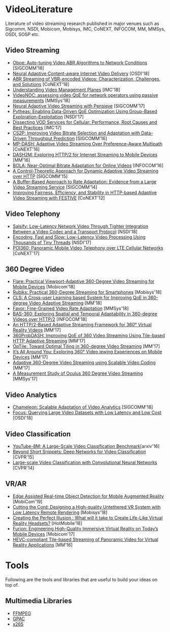 # VideoLiterature
Literature of video streaming research published in major venues such as Sigcomm, NSDI, Mobicom, Mobisys, IMC, CoNEXT, INFOCOM, MM, MMSys, OSDI, SOSP etc. 

## Video Streaming
* [Oboe: Auto-tuning Video ABR Algorithms to Network Conditions](https://engineering.purdue.edu/~isl/papers/sigcomm18-final128.pdf) [SIGCOMM'18]
* [Neural Adaptive Content-aware Internet Video Delivery](https://www.usenix.org/system/files/osdi18-yeo.pdf) [OSDI'18]
* [ABR Streaming of VBR-encoded Videos: Characterization, Challenges, and Solutions](https://www-users.cs.umn.edu/~fengqian/paper/vbr_conext18.pdf) [CoNEXT'18]
* [Understanding Video Management Planes](https://engineering.purdue.edu/~isl/papers/imc2018.pdf) [IMC'18]
* [VideoNOC: assessing video QoE for network operators using passive measurements](https://www.cc.gatech.edu/~tmangla3/papers/VideoNOC_MMSys2018.pdf) [MMSys'18]
* [Neural Adaptive Video Streaming with Pensieve](https://people.csail.mit.edu/hongzi/content/publications/Pensieve-Sigcomm17.pdf) [SIGCOMM'17]
* [Pytheas: Enabling Data-Driven QoE Optimization Using Group-Based Exploration-Exploitation](https://www.usenix.org/system/files/conference/nsdi17/nsdi17-jiang_0.pdf) [NSDI'17]
* [Dissecting VOD Services for Cellular: Performance, Root Causes and Best Practices](https://conferences.sigcomm.org/imc/2017/papers/imc17-final111.pdf) [IMC'17]
* [CS2P: Improving Video Bitrate Selection and Adaptation with Data-Driven Throughput Prediction](https://users.ece.cmu.edu/~vsekar/papers/sigcomm16_cs2p.pdf) [SIGCOMM'16]
* [MP-DASH: Adaptive Video Streaming Over Preference-Aware Multipath](http://www.research.att.com/ecms/dam/sites/labs_research/content/publications/VA_MP-DASH_Adaptive_Video_Streaming.pdf) [CoNEXT'16]
* [DASH2M: Exploring HTTP/2 for Internet Streaming to Mobile Devices](https://dl.acm.org/citation.cfm?id=2964313) [MM'16]
* [BOLA: Near-Optimal Bitrate Adaptation for Online Videos](https://arxiv.org/pdf/1601.06748.pdf) [INFOCOM'16]
* [A Control-Theoretic Approach for Dynamic Adaptive Video Streaming over HTTP](https://users.ece.cmu.edu/~vsekar/papers/sigcomm15_mpcdash.pdf) [SIGCOMM'15]
* [A Buffer-Based Approach to Rate Adaptation: Evidence from a Large Video Streaming Service](http://yuba.stanford.edu/~nickm/papers/sigcomm2014-video.pdf) [SIGCOMM'14]
* [Improving Fairness, Efficiency, and Stability in HTTP-based Adaptive Video Streaming with FESTIVE](https://conferences.sigcomm.org/co-next/2012/eproceedings/conext/p97.pdf) [CoNEXT'12]

## Video Telephony
* [Salsify: Low-Latency Network Video Through Tighter Integration Between a Video Codec and a Transport Protocol](https://cs.stanford.edu/~keithw/salsify-paper.pdf) [NSDI'18]
* [Encoding, Fast and Slow: Low-Latency Video Processing Using Thousands of Tiny Threads](https://www.usenix.org/system/files/conference/nsdi17/nsdi17-fouladi.pdf) [NSDI'17]
* [POI360: Panoramic Mobile Video Telephony over LTE Cellular Networks](http://xyzhang.ucsd.edu/papers/XXie_CoNEXT17_POI360.pdf) [CoNEXT'17]

## 360 Degree Video
* [Flare: Practical Viewport-Adaptive 360-Degree Video Streaming for Mobile Devices](https://www-users.cs.umn.edu/~fengqian/paper/flare_mobicom18.pdf) [Mobicom'18]
* [Rubiks: Practical 360-Degree Streaming for Smartphones](http://www.cs.utexas.edu/~jianhe/rubiks_mobisys.pdf) [Mobisys'18]
* [CLS: A Cross-user Learning based System for Improving QoE in 360-degree Video Adaptive Streaming](https://dl.acm.org/citation.cfm?id=3240556) [MM'18]
* [Favor: Fine-Grained Video Rate Adaptation](https://www.cs.utexas.edu/~mubashir/papers/favor_mmsys.pdf) [MMSys'18]
* [BAS-360: Exploring Spatial and Temporal Adaptability in 360-degree Videos over HTTP/2](http://www.cs.binghamton.edu/~yaoliu/publications/infocom18-bas360.pdf) [INFOCOM'18]
* [An HTTP/2-Based Adaptive Streaming Framework for 360° Virtual Reality Videos](https://biblio.ugent.be/publication/8541796/file/8541800.pdf) [MM'17]
* [360ProbDASH: Improving QoE of 360 Video Streaming Using Tile-based HTTP Adaptive Streaming](https://dl.acm.org/citation.cfm?id=3123266.3123291) [MM'17]
* [OpTile: Toward Optimal Tiling in 360-degree Video Streaming](http://www.cs.binghamton.edu/~yaoliu/publications/mm17-optile.pdf) [MM'17]
* [It’s All Around You: Exploring 360° Video iewing Experiences on Mobile Devices](http://www.fahim-kawsar.net/papers/Broeck.MM2017-Camera.pdf) [MM'17]
* [Adaptive 360-Degree Video Streaming using Scalable Video Coding](https://www.utdallas.edu/~afshin/publication/360.pdf) [MM'17]
* [A Measurement Study of Oculus 360 Degree Video Streaming](http://www.greenorbs.org/people/lzh/papers/[MMSys'17]%20360%20Video.pdf) [MMSys'17]

## Video Analytics
* [Chameleon: Scalable Adaptation of Video Analytics](http://people.cs.uchicago.edu/~junchenj/docs/Chameleon_SIGCOMM_CameraReady.pdf) [SIGCOMM'18]
* [Focus: Querying Large Video Datasets with Low Latency and Low Cost](https://www.usenix.org/system/files/osdi18-hsieh.pdf) [OSDI'18]

## Video Classification
* [YouTube-8M: A Large-Scale Video Classification
Benchmark](https://arxiv.org/pdf/1609.08675.pdf)[arxiv'16]
* [Beyond Short Snippets: Deep Networks for Video Classification](https://www.cv-foundation.org/openaccess/content_cvpr_2015/papers/Ng_Beyond_Short_Snippets_2015_CVPR_paper.pdf) [CVPR'15]
* [Large-scale Video Classification with Convolutional Neural Networks](https://static.googleusercontent.com/media/research.google.com/en//pubs/archive/42455.pdf) [CVPR'14]

## VR/AR
* [Edge Assisted Real-time Object Detection for Mobile Augmented Reality](http://www.winlab.rutgers.edu/~luyang/papers/mobicom19_augmented_reality.pdf) [MobiCom'19] 
* [Cutting the Cord: Designing a High-quality Untethered VR System with Low Latency Remote Rendering](http://www.winlab.rutgers.edu/~gruteser/papers/mobisys18_low_latency_vr.pdf) [Mobisys'18]
* [Creating the Perfect Illusion : What will it take to Create Life-Like Virtual Reality Headsets?](https://www.microsoft.com/en-us/research/uploads/prod/2018/05/perfectillusion.pdf) [HotMobile'18]
* [Furion: Engineering High-Quality Immersive Virtual Reality on Today’s Mobile Devices](http://www.yongcui.org/lunwen/Furion.pdf) [Mobicom'17]
* [HEVC-compliant Tile-based Streaming of Panoramic Video for Virtual Reality Applications](https://dl.acm.org/citation.cfm?id=2967292) [MM'16]

# Tools
Following are the tools and libraries that are useful to build your ideas on top of.
## Multimedia Libraries
* [FFMPEG](https://ffmpeg.org/)
* [GPAC](https://github.com/gpac/gpac)
* [x265](https://github.com/videolan/x265)

